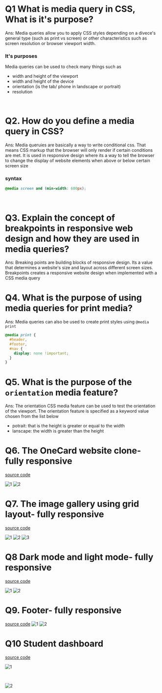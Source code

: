 # Q1 What is media query in CSS, What is it's purpose?

Ans: Media queries allow you to apply CSS styles depending on a divece's general type (such as print vs screen) or other characteristics such as screen resolution or browser viewport width.

### It's purposes

Media queries can be used to check many things such as

- width and height of the viewport
- width and height of the device
- orientation (is the tab/ phone in landscape or portrait)
- resolution

<br/>

# Q2. How do you define a media query in CSS?

Ans: Media queruies are basically a way to write conditional css. That means CSS markup that the browser will only render if certain conditions are met. It is used in responsive design where its a way to tell the browser to change the display of website elements when above or below certain screen size

### syntax

```css
@media screen and (min-width: 680px);
```

<br/>

# Q3. Explain the concept of breakpoints in responsive web design and how they are used in media queries?

Ans: Breaking points are building blocks of responsive design. Its a value that determines a website's size and layout across different screen sizes.
Breakpoints creates a responsive website design when implemented with a CSS media query

# Q4. What is the purpose of using media queries for print media?

Ans: Media queries can also be used to create print styles using `@media print`

```css
@media print {
  #header,
  #footer,
  #nav {
    display: none !important;
  }
}
```

# Q5. What is the purpose of the `orientation` media feature?

Ans: The orientation CSS media feature can be used to test the orientation of the viewport.
The orientation feature is specified as a keyword value chosen from the list below

- potrait: that is the height is greater or equal to the width
- lanscape: the width is greater than the height

# Q6. The OneCard website clone- fully responsive

[source code](https://github.com/Vaibhav832/PPT-Assignment/tree/main/Web%20Development%20Assignments/Assignment%203/OneCardWebsiteClone)

![1](<img width="960" alt="image" src="https://github.com/Vaibhav832/PPT-Assignment/assets/81919583/3649d2af-4151-46ba-b208-02de3a535e61">)
![2](<img width="960" alt="image" src="https://github.com/Vaibhav832/PPT-Assignment/assets/81919583/a1d8cca4-5c9b-492f-ae05-a7bf5489c1ae">)

# Q7. The image gallery using grid layout- fully responsive

[source code](https://github.com/Vaibhav832/PPT-Assignment/tree/main/Web%20Development%20Assignments/Assignment%203/ImageGallery)

![1](https://github.com/Zareel/PlacementAssignment_ZareelKalam/assets/110910838/725ba45b-876a-4987-8007-f113de881225)
![2](https://github.com/Zareel/PlacementAssignment_ZareelKalam/assets/110910838/f5128e1b-d1f5-4bce-b6ad-72f90586e595)
![3](https://github.com/Zareel/PlacementAssignment_ZareelKalam/assets/110910838/01beb8de-42bf-408b-a46a-28a327c647d3)

# Q8 Dark mode and light mode- fully responsive

[source code](https://github.com/Vaibhav832/PPT-Assignment/tree/main/Web%20Development%20Assignments/Assignment%203/DarkModeAndLightMode)

![1](https://github.com/Zareel/PPT-Web-Development-Assignments/assets/110910838/06f13c60-fd45-43f0-95fc-9e8ce44ded25)
![2](https://github.com/Zareel/PPT-Web-Development-Assignments/assets/110910838/8358d8d7-286d-4a50-9392-4e22a807428a)

# Q9. Footer- fully responsive

[source code](https://github.com/Vaibhav832/PPT-Assignment/tree/main/Web%20Development%20Assignments/Assignment%203/ResponsiveFooter)
![1](https://github.com/Zareel/PPT-Web-Development-Assignments/assets/110910838/4314c531-ac3d-4ac2-8e32-aafd9114179c)
![2](https://github.com/Zareel/PPT-Web-Development-Assignments/assets/110910838/ba32d9bd-0ef9-46a7-b351-2b73beef3881)

# Q10 Student dashboard

[source code](https://github.com/Vaibhav832/PPT-Assignment/tree/main/Web%20Development%20Assignments/Assignment%203/StudentDashboard)

![1](https://github.com/Zareel/PPT-Web-Development-Assignments/assets/110910838/daefa369-a9e9-4801-bf02-c4868b7960f6)

<br>

![2](https://github.com/Zareel/PPT-Web-Development-Assignments/assets/110910838/5f59d6f9-0d6e-46bf-9971-817e40b1858f)
